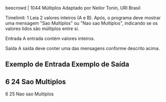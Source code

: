 beecrowd | 1044
Múltiplos
Adaptado por Neilor Tonin, URI  Brasil

Timelimit: 1
Leia 2 valores inteiros (A e B). Após, o programa deve mostrar uma mensagem "Sao Multiplos" ou "Nao sao Multiplos", indicando se os valores lidos são múltiplos entre si.

Entrada
A entrada contém valores inteiros.

Saída
A saída deve conter uma das mensagens conforme descrito acima.

Exemplo de Entrada	Exemplo de Saída
-----------------------------------------
6 24                Sao Multiplos
-----------------------------------------
6 25                Nao sao Multiplos
